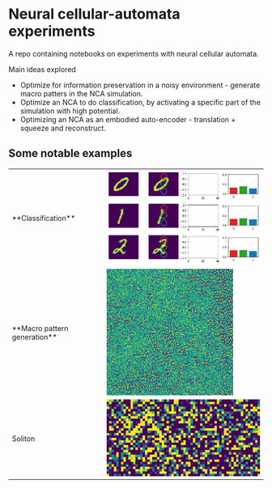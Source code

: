# Neural cellular-automata experiments

A repo containing notebooks on experiments with neural cellular automata.

Main ideas explored

- Optimize for information preservation in a noisy environment - generate macro patters in the NCA simulation.
- Optimize an NCA to do classification, by activating a specific part of the simulation with high potential.
- Optimizing an NCA as an embodied auto-encoder - translation + squeeze and reconstruct.

## Some notable examples

<table>
  <tr>
    <td>**Classification**</td>
    <td><img src="./assets/cls-vis.gif" style="width: 500px" /></td>
  </tr>
  <tr>
    <td>**Macro pattern generation**</td>
    <td><img src="./assets/noise-bottleneck-optim.gif"style="width: 250px" /></td>
  </tr>
  <tr>
    <td>Soliton</td>
    <td><img src="./assets/soliton.gif" /></td>
  </tr>
</table>
